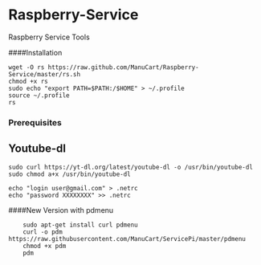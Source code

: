 Raspberry-Service
=================

Raspberry Service Tools

####Installation

    wget -O rs https://raw.github.com/ManuCart/Raspberry-Service/master/rs.sh
    chmod +x rs
    sudo echo "export PATH=$PATH:/$HOME" > ~/.profile
    source ~/.profile
    rs
### Prerequisites
## Youtube-dl
````
sudo curl https://yt-dl.org/latest/youtube-dl -o /usr/bin/youtube-dl
sudo chmod a+x /usr/bin/youtube-dl

echo "login user@gmail.com" > .netrc
echo "password XXXXXXXX" >> .netrc

````



####New Version with pdmenu
```
    sudo apt-get install curl pdmenu
    curl -o pdm https://raw.githubusercontent.com/ManuCart/ServicePi/master/pdmenu
    chmod +x pdm
    pdm
```
